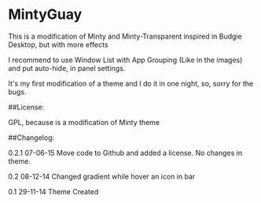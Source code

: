 # MintyGuay
 This is a modification of Minty and Minty-Transparent inspired in Budgie Desktop, but with more effects

I recommend to use Window List with App Grouping (Like in the images) and put auto-hide, in panel settings.

It's my first modification of a theme and I do it in one night, so, sorry for the bugs.

 

##License:

GPL, because is a modification of Minty theme

 

##Changelog:

0.2.1 07-06-15 Move code to Github and added a license. No changes in theme.

0.2   08-12-14 Changed gradient while hover an icon in bar

0.1   29-11-14 Theme Created
